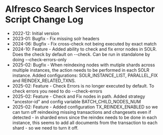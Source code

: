 # Alfresco Search Services Inspector Script Change Log

* 2022-12: Initial version
* 2023-01: Bugfix - Fix missing solr headers
* 2024-06: Bugfix - Fix cross-check not being executed by exact match
* 2024-10: Feature - Added ability to check and fix error nodes in SOLR. Does the check by default on --check. Can be run in standalone by doing --check-errors-only
* 2025-02: Bugfix - When reindexing nodes with mutiple shards across multiple instances, the action needs to be performed in each SOLR instance. Added configurations: SOLR_INSTANCE_LIST, PARALLEL_FIX and REINDEX_RELATED_TXNS.
* 2025-02: Feature - Check Errors is no longer executed by default. To check errors you need to do --check-errors
* 2025-02: Feature - Check and Fix nodes in path. Added strategy "ancestor-id" and config variable BATCH_CHILD_NODES_NUM
* 2025-02: Feature - Added configuration TX_REINDEX_ENABLED so we can turn off reindexing missing transactions and changesets even if detected - in sharded envs since the reindex needs to be done in each instance, this seems to add all documents from the transaction to each shard - so we need to turn it off.